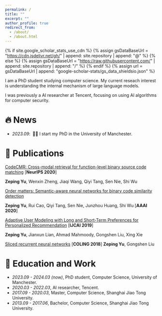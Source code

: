 ```yaml
---
permalink: /
title: ""
excerpt: ""
author_profile: true
redirect_from: 
  - /about/
  - /about.html
---
```


{% if site.google_scholar_stats_use_cdn %}
{% assign gsDataBaseUrl = "https://cdn.jsdelivr.net/gh/" | append: site.repository | append: "@" %}
{% else %}
{% assign gsDataBaseUrl = "https://raw.githubusercontent.com/" | append: site.repository | append: "/" %}
{% endif %}
{% assign url = gsDataBaseUrl | append: "google-scholar-stats/gs_data_shieldsio.json" %}

<span class='anchor' id='about-me'></span>

I am a PhD student studying computer science. My current reseach interest is understanding the internal mechanism of large language models. 

I was previously a AI researcher at Tencent, focusing on using AI algorithms for computer security.

# 🔥 News
- *2023.09*: &nbsp;🎉🎉 I start my PhD in the University of Manchester.

# 📝 Publications 

[CodeCMR: Cross-modal retrieval for function-level binary source code matching](https://proceedings.neurips.cc/paper/2020/file/285f89b802bcb2651801455c86d78f2a-Paper.pdf) \[**NeurIPS 2020**\]

**Zeping Yu**, Wenxin Zheng, Jiaqi Wang, Qiyi Tang, Sen Nie, Shi Wu

[Order matters: Semantic-aware neural networks for binary code similarity detection](https://keenlab.tencent.com/en/whitepapers/Ordermatters.pdf) 

**Zeping Yu**, Rui Cao, Qiyi Tang, Sen Nie, Junzhou Huang, Shi Wu \[**AAAI 2020**\]

[Adaptive User Modeling with Long and Short-Term Preferences for Personalized Recommendation](https://www.ijcai.org/proceedings/2019/0585.pdf) \[**IJCAI 2019**\]

**Zeping Yu**, Jianxun Lian, Ahmad Mahmoody, Gongshen Liu, Xing Xie

[Sliced recurrent neural networks](https://arxiv.org/pdf/1807.02291.pdf) \[**COLING 2018**\]
**Zeping Yu**, Gongshen Liu

# 📖 Education and Work
- *2023.09 - 2024.03 (now)*, PhD student, Computer Science, University of Manchester. 
- *2020.03 - 2022.03*, AI researcher, Tencent.
- *2017.09 - 2020.03*, Master, Computer Science, Shanghai Jiao Tong University.
- *2013.09 - 2017.06*, Bachelor, Computer Science, Shanghai Jiao Tong University.
